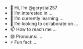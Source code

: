 - 👋 Hi, I’m @gcrystal257
- 👀 I’m interested in ...
- 🌱 I’m currently learning ...
- 💞️ I’m looking to collaborate on ...
- 📫 How to reach me ...
- 😄 Pronouns: ...
- ⚡ Fun fact: ...

<!---
gcrystal257/gcrystal257 is a ✨ special ✨ repository because its `README.md` (this file) appears on your GitHub profile.
You can click the Preview link to take a look at your changes.
--- moveredes 
